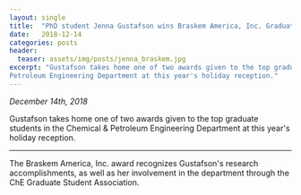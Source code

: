```yaml
---
layout: single
title:  "PhD student Jenna Gustafson wins Braskem America, Inc. Graduate Student Award"
date:   2018-12-14
categories: posts
header:
  teaser: assets/img/posts/jenna_braskem.jpg
excerpt: "Gustafson takes home one of two awards given to the top graduate students in the Chemical &
Petroleum Engineering Department at this year's holiday reception."
---
```

*December 14th, 2018*

Gustafson takes home one of two awards given to the top graduate students in the Chemical &
Petroleum Engineering Department at this year's holiday reception.

---------
The Braskem America, Inc. award recognizes Gustafson's research accomplishments, as well as her involvement
in the department through the ChE Graduate Student Association.
